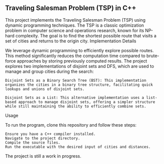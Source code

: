 ##  Traveling Salesman Problem (TSP) in C++

This project implements the Traveling Salesman Problem (TSP) using dynamic programming techniques. The TSP is a classic optimization problem in computer science and operations research, known for its NP-hard complexity. The goal is to find the shortest possible route that visits a set of cities and returns to the origin city.
Implementation Details

We leverage dynamic programming to efficiently explore possible routes. This method significantly reduces the computation time compared to brute-force approaches by storing previously computed results.
The project explores two implementations of disjoint sets and DFS, which are used to manage and group cities during the search:

    Disjoint Sets as a Binary Search Tree (BST): This implementation organizes the cities in a binary tree structure, facilitating quick lookups and unions of disjoint sets.

    Disjoint Sets as a List: This alternative implementation uses a list-based approach to manage disjoint sets, offering a simpler structure while still maintaining the ability to efficiently combine sets.

Usage

To run the program, clone this repository and follow these steps:

    Ensure you have a C++ compiler installed.
    Navigate to the project directory.
    Compile the source files.
    Run the executable with the desired input of cities and distances.


The project is still a work in progress.
